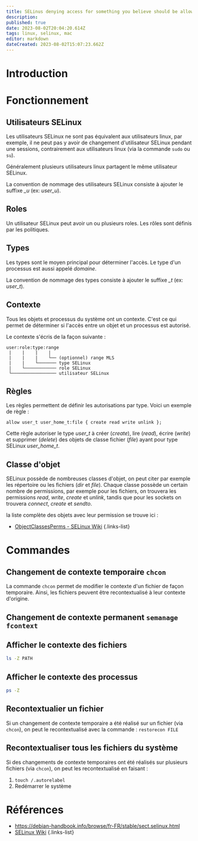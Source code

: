 ```yaml
---
title: SELinus denying access for something you believe should be allowed, you can x
description: 
published: true
date: 2023-08-02T20:04:20.614Z
tags: linux, selinux, mac
editor: markdown
dateCreated: 2023-08-02T15:07:23.662Z
---
```


# Introduction

# Fonctionnement
## Utilisateurs SELinux
Les utilisateurs SELinux ne sont pas équivalent aux utilisateurs linux, par exemple, il ne peut pas y avoir de changement d'utilisateur SELinux pendant une sessions, contrairement aux utilisateurs linux (via la commande `sudo` ou `su`).

Généralement plusieurs utilisateurs linux partagent le même utilisateur SELinux.

La convention de nommage des utilisateurs SELinux consiste à ajouter le suffixe *_u* (ex: *user_u*).

## Roles
Un utilisateur SELinux peut avoir un ou plusieurs roles. Les rôles sont définis par les politiques.

## Types
Les types sont le moyen principal pour déterminer l'accès. Le type d'un processus est aussi appelé *domaine*.

La convention de nommage des types consiste à ajouter le suffixe *_t* (ex: *user_t*).

## Contexte
Tous les objets et processus du système ont un contexte. C'est ce qui permet de déterminer si l'accès entre un objet et un processus est autorisé.

Le contexte s'écris de la façon suivante :
```
user:role:type:range
 |    |    |    |
 |    |    |    └── (optionnel) range MLS
 |    |    └─────── type SELinux
 |    └──────────── role SELinux
 └───────────────── utilisateur SELinux
```

## Règles
Les règles permettent de définir les autorisations par type. Voici un exemple de règle :
```
allow user_t user_home_t:file { create read write unlink };
```
Cette règle autoriser le type *user_t* à créer (*create*), lire (*read*), écrire (*write*) et supprimer (*delete*) des objets de classe fichier (*file*) ayant pour type SELinux *user_home_t*.

## Classe d'objet
SELinux possède de nombreuses classes d'objet, on peut citer par exemple les répertoire ou les fichiers (*dir* et *file*). Chaque classe possède un certain nombre de permissions, par exemple pour les fichiers, on trouvera les permissions *read*, *write*, *create* et *unlink*, tandis que pour les sockets on trouvera *connect*, *create* et *sendto*.

la liste complète des objets avec leur permission se trouve ici :
- [ObjectClassesPerms - SELinux Wiki](https://selinuxproject.org/page/ObjectClassesPerms)
{.links-list}

# Commandes
## Changement de contexte temporaire `chcon`
La commande `chcon` permet de modifier le contexte d'un fichier de façon temporaire. Ainsi, les fichiers peuvent être recontextualisé à leur contexte d'origine.

## Changement de contexte permanent `semanage fcontext`


## Afficher le contexte des fichiers
```bash
ls -Z PATH
```
## Afficher le contexte des processus
```bash
ps -Z
```

## Recontextualier un fichier
Si un changement de contexte temporaire a été réalisé sur un fichier (via `chcon`), on peut le recontextualisé avec la commande :
`restorecon FILE`

## Recontextualiser tous les fichiers du système
Si des changements de contexte temporaires ont été réalisés sur plusieurs fichiers (via `chcon`), on peut les recontextualisé en faisant :
1. `touch /.autorelabel`
2. Redémarrer le système

# Références
- https://debian-handbook.info/browse/fr-FR/stable/sect.selinux.html
- [SELinux Wiki](https://selinuxproject.org/page/Main_Page)
{.links-list}